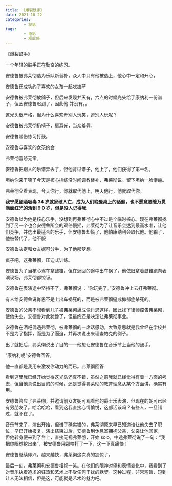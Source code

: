 ```yaml
---
title: 《爆裂鼓手》
date: 2021-10-22
categories:
        - 观影
tags:
        - 电影
        - 观后感
---
```


《爆裂鼓手》

一个年轻的鼓手正在勤奋的练习。

安德鲁被弗莱彻选为乐队新替补，众人中只有他被选上，他心中一定和开心，

安德鲁还成功约了喜欢的女孩一起吃披萨

安德鲁被弗莱彻放鸽子，但后来发现并灭有，六点的时候光头给了康纳利一份谱子，但因安德鲁迟到了，因此他 并没有。。

这光头很严格，但为什么喜欢开别人玩笑，逗别人玩呢？

安德鲁被弗莱彻扔椅子，扇耳光，当众羞辱。

安德鲁带伤练习打鼓。

安德鲁与喜欢的女孩约会

弗莱彻喜怒无常。

安德鲁把别人的乐谱弄丢了，但他背过谱子，他上了，他们获得了第一名。

坦纳你来干嘛了今天是核心排练没时间调教替补，弗莱彻说。留下坦纳一脸懵逼。

弗莱彻全看表现，今天你行，你就取代他上，明天他行，他就取代你。

**我宁愿酗酒吸毒 34 岁就家破人亡，成为人们晚餐桌上的话题，也不愿意腰缠万贯满面红光的活到 9 0 岁，但是没人记得我**

安德鲁以为他是核心乐手，没想到再弗莱彻心中不过是个临时核心。现在弗莱彻找到了另一个也会安德鲁所会的双倍慢摇，弗莱彻为了让音乐会达到最高水准，让他们竞争，并选出最适合的乐手，但安德鲁却慌了，他怕康纳利会取代他。他输了，他被替代了，他不服

安德鲁决定和女友妮可分手，为了他那梦想。

疯子吧，这弗莱彻，压迫式训练。

安德鲁为了当核心驾车拿鼓锥，但在返回的途中出车祸了，他依旧拿着鼓锥跑向表演现场，弗莱彻都惊讶。

安德鲁在表演途中坚持不了，弗莱彻说 ：“你玩完了。”安德鲁冲上去打弗莱彻。

有人给安德鲁说肖恩不是上出车祸死的，而是被弗莱彻逼成抑郁症杀死的。

安德鲁的父亲不想看到儿子被弗莱彻逼成像肖恩这样，因此找了律师控告弗莱彻，使他失业。安德鲁对此犹豫了，但最终还是决定让弗莱彻事业。

安德鲁在酒吧偶遇弗莱彻，被弗莱彻的一席话感动，大致意思就是我曾经在学校并不是为了指挥，而是为了逼迫，并再次说出来理查帕克的例子。

出了就把后，弗莱彻说出了目的——他想让安德鲁在音乐节上当他的鼓手。

“康纳利呢”安德鲁回答。

他一直都是我用来激发你动力的而已。弗莱彻回答

看到这里我已经开始觉得这光头还真不错，虽然之前我就已经觉得有着一方面的考虑，但当他真说出目的的时候，还是觉得弗莱彻的教育理念从某个方面讲，确实有用。

安德鲁答应了弗莱彻，并邀请前女友妮可观看他的爵士乐表演，但现在的妮可已经有男朋友了。哈哈哈哈，看到这我直接心情愉悦，这部活该吗？有些人，一旦错过，就不在了。

音乐节来了，演出开始，但谱子确实错的，弗莱彻原来早已知道谁让他失去了职位，早已开始报复，演出结束过后，安德鲁到休息室拥抱父亲，父亲让他回家， 但他转身便来到了台上，直接无视弗莱彻，开始 solo，中途弗莱彻说了一句：“我把你眼球挖出来”，被安德鲁用那啥打了一下，这一下真痛快！

安德鲁继续即兴，越来越快，弗莱彻这次真的震惊了。

最后一刻，弗莱彻和安德鲁相视一笑。在他们的眼神对望和表情变化中，我看到了对音乐执着追求的狂热和艺术上不受任何干扰的默契。这种过程，非常短暂，短到让人无法相信，但是这，可能就是艺术的魅力吧。
